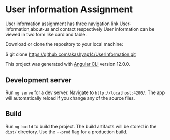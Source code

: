 # User information Assignment

User information assignment has three navigation link User-information,about-us and contact respectively
User information can be viewed in two form like card and table.


Download or clone the repository to your local machine:

$ git clone https://github.com/akashyap14/UserInformation.git


This project was generated with [Angular CLI](https://github.com/angular/angular-cli) version 12.0.0.

## Development server

Run `ng serve` for a dev server. Navigate to `http://localhost:4200/`. The app will automatically reload if you change any of the source files.

## Build

Run `ng build` to build the project. The build artifacts will be stored in the `dist/` directory. Use the `--prod` flag for a production build.
